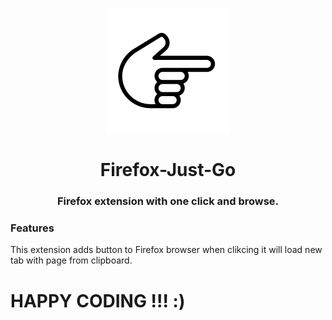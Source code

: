 <p align="center"><img src="icon.png" width="200px"></p>

<h1 align="center">
    <strong>Firefox-Just-Go</strong>
</h1>
<h3 align="center">
    <p>Firefox extension with one click and browse.</p>
</h3>

### Features
This extension adds button to Firefox browser when clikcing it will load new tab with page from clipboard.


# HAPPY CODING !!! :)

